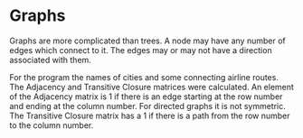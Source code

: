 # Graphs

Graphs are more complicated than trees.  A node may have any number of edges which connect to it.  The edges may or may not have a direction associated with them.

For the program the names of cities and some connecting airline routes.  The Adjacency and Transitive Closure matrices were calculated.  An element of the Adjacency matrix is 1 if there is an edge starting at the row number and ending at the column number.  For directed graphs it is not symmetric.  The Transitive Closure matrix has a 1 if there is a path from the row number to the column number.
